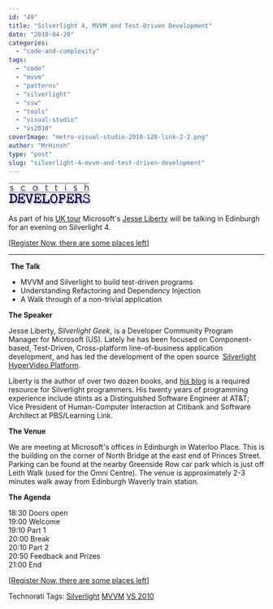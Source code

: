 ```yaml
---
id: "49"
title: "Silverlight 4, MVVM and Test-Driven Development"
date: "2010-04-20"
categories: 
  - "code-and-complexity"
tags: 
  - "code"
  - "mvvm"
  - "patterns"
  - "silverlight"
  - "ssw"
  - "tools"
  - "visual-studio"
  - "vs2010"
coverImage: "metro-visual-studio-2010-128-link-2-2.png"
author: "MrHinsh"
type: "post"
slug: "silverlight-4-mvvm-and-test-driven-development"
---
```


![622512953[1]](images/68e63ada9c60_D045-6225129531_-1-1.jpg)

As part of his [UK tour](http://blogs.silverlight.net/blogs/jesseliberty/archive/2010/02/15/the-united-kingdom-amp-the-republic-of-ireland.aspx) Microsoft's [Jesse Liberty](http://blogs.silverlight.net/blogs/jesseliberty/) will be talking in Edinburgh for an evening on Silverlight 4.

\[[Register Now, there are some places left](http://jesse-liberty-edinburgh.eventbrite.com/)\]

  

* * *

 **The Talk**

- MVVM and Silverlight to build test-driven programs
- Understanding Refactoring and Dependency Injection
- A Walk through of a non-trivial application

**The Speaker**

Jesse Liberty, _Silverlight Geek_, is a Developer Community Program Manager for Microsoft (US). Lately he has been focused on Component-based, Test-Driven, Cross-platform line-of-business application development, and has led the development of the open source  [Silverlight HyperVideo Platform](https://email.unum.com/exchweb/bin/redir.asp?URL=http://slhvp.com/).

Liberty is the author of over two dozen books, and [his blog](https://email.unum.com/exchweb/bin/redir.asp?URL=http://silverlightgeek.me/) is a required resource for Silverlight programmers. His twenty years of programming experience include stints as a Distinguished Software Engineer at AT&T; Vice President of Human-Computer Interaction at Citibank and Software Architect at PBS/Learning Link.

**The Venue**

We are meeting at Microsoft's offices in Edinburgh in Waterloo Place. This is the building on the corner of North Bridge at the east end of Princes Street. Parking can be found at the nearby Greenside Row car park which is just off Leith Walk (used for the Omni Centre). The venue is approximately 2-3 minutes walk away from Edinburgh Waverly train station.

**The Agenda**

18:30 Doors open  
19:00 Welcome  
19:10 Part 1  
20:00 Break  
20:10 Part 2  
20:50 Feedback and Prizes  
21:00 End

\[[Register Now, there are some places left](http://jesse-liberty-edinburgh.eventbrite.com/)\]  

Technorati Tags: [Silverlight](http://technorati.com/tags/Silverlight) [MVVM](http://technorati.com/tags/MVVM) [VS 2010](http://technorati.com/tags/VS+2010)



